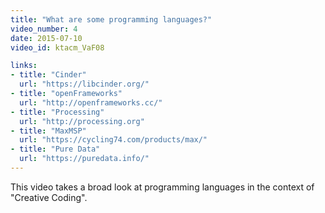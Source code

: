 ```yaml
---
title: "What are some programming languages?"
video_number: 4
date: 2015-07-10
video_id: ktacm_VaF08

links:
- title: "Cinder"
  url: "https://libcinder.org/"
- title: "openFrameworks"
  url: "http://openframeworks.cc/"
- title: "Processing"
  url: "http://processing.org"
- title: "MaxMSP"
  url: "https://cycling74.com/products/max/"
- title: "Pure Data"
  url: "https://puredata.info/"
---
```


This video takes a broad look at programming languages in the context of "Creative Coding".
